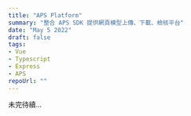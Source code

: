 ```yaml
---
title: "APS Platform"
summary: "整合 APS SDK 提供網頁模型上傳、下載、檢核平台"
date: "May 5 2022"
draft: false
tags:
- Vue
- Typescript
- Express
- APS
repoUrl: ""
---
```


未完待續...
